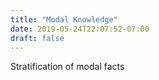 ```yaml
---
title: "Modal Knowledge"
date: 2019-05-24T22:07:52-07:00
draft: false
---
```


Stratification of modal facts